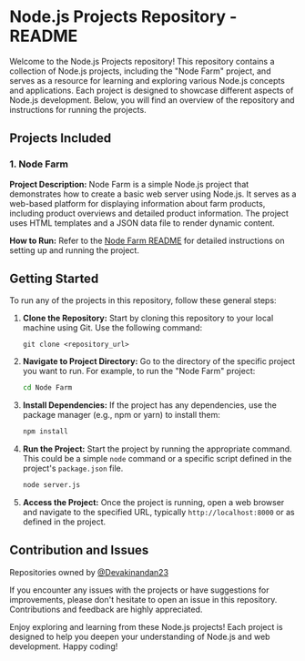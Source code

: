 # Node.js Projects Repository - README

Welcome to the Node.js Projects repository! This repository contains a collection of Node.js projects, including the "Node Farm" project, and serves as a resource for learning and exploring various Node.js concepts and applications. Each project is designed to showcase different aspects of Node.js development. Below, you will find an overview of the repository and instructions for running the projects.

## Projects Included

### 1. Node Farm

**Project Description:** Node Farm is a simple Node.js project that demonstrates how to create a basic web server using Node.js. It serves as a web-based platform for displaying information about farm products, including product overviews and detailed product information. The project uses HTML templates and a JSON data file to render dynamic content.

**How to Run:** Refer to the [Node Farm README](./Node%20Farm/README.md) for detailed instructions on setting up and running the project.

## Getting Started

To run any of the projects in this repository, follow these general steps:

1. **Clone the Repository:** Start by cloning this repository to your local machine using Git. Use the following command:

   ```text
   git clone <repository_url>
   ```

2. **Navigate to Project Directory:** Go to the directory of the specific project you want to run. For example, to run the "Node Farm" project:

   ```bash
   cd Node Farm
   ```

3. **Install Dependencies:** If the project has any dependencies, use the package manager (e.g., npm or yarn) to install them:

   ```bash
   npm install
   ```

4. **Run the Project:** Start the project by running the appropriate command. This could be a simple `node` command or a specific script defined in the project's `package.json` file.

   ```bash
   node server.js
   ```

5. **Access the Project:** Once the project is running, open a web browser and navigate to the specified URL, typically `http://localhost:8000` or as defined in the project.

## Contribution and Issues

Repositories owned by [@Devakinandan23](<[https://github.com/Devakinandan23](https://github.com/Devakinandan23)>)

If you encounter any issues with the projects or have suggestions for improvements, please don't hesitate to open an issue in this repository. Contributions and feedback are highly appreciated.

Enjoy exploring and learning from these Node.js projects! Each project is designed to help you deepen your understanding of Node.js and web development. Happy coding!
